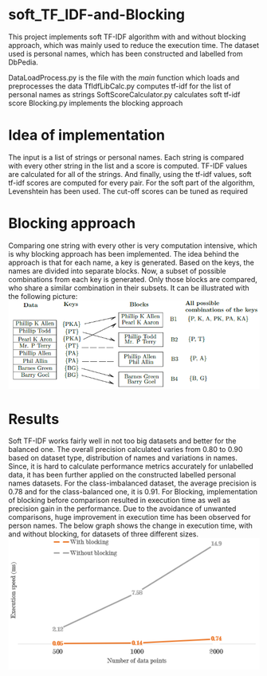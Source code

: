 # soft_TF_IDF-and-Blocking
This project implements soft TF-IDF algorithm with and without blocking approach, which was mainly used to reduce the execution time. The dataset used is personal names, which has been constructed and labelled from DbPedia.

DataLoadProcess.py is the file with the _main_ function which loads and preprocesses the data
TfIdfLibCalc.py computes tf-idf for the list of personal names as strings
SoftScoreCalculator.py calculates soft tf-idf score
Blocking.py implements the blocking approach

# Idea of implementation
The input is a list of strings or personal names. Each string is compared with every other string in the list and a score is computed. TF-IDF values are calculated for all of the strings. And finally, using the tf-idf values, soft tf-idf scores are computed for every pair. For the soft part of the algorithm, Levenshtein has been used. The cut-off scores can be tuned as required

# Blocking approach
Comparing one string with every other is very computation intensive, which is why blocking approach has been implemented. The idea behind the approach is that for each name, a key is generated. Based on the keys, the names are divided into separate blocks. Now, a subset of possible combinations from each key is generated. Only those blocks are compared, who share a similar combination in their subsets. It can be illustrated with the following picture:
![Image_Blocking](https://github.com/biswaup/soft_TF_IDF-and-Blocking/blob/master/Blocking.PNG)

# Results
Soft TF-IDF works fairly well in not too big datasets and better for the balanced one. The overall precision calculated varies from 0.80 to
0.90 based on dataset type, distribution of names and variations in names. Since, it is hard to calculate performance metrics accurately for unlabelled data, it has been further applied on the constructed labelled personal names datasets. For the class-imbalanced
dataset, the average precision is 0.78 and for the class-balanced one, it is 0.91.
For Blocking, implementation of blocking before comparison resulted in execution time as well as precision gain in the performance. Due to the avoidance of unwanted comparisons, huge improvement in execution time has been observed for person names. The below graph shows the change in execution time, with and without blocking, for datasets of three different sizes.
![graph_Blocking](https://github.com/biswaup/soft_TF_IDF-and-Blocking/blob/master/plot1.PNG)

